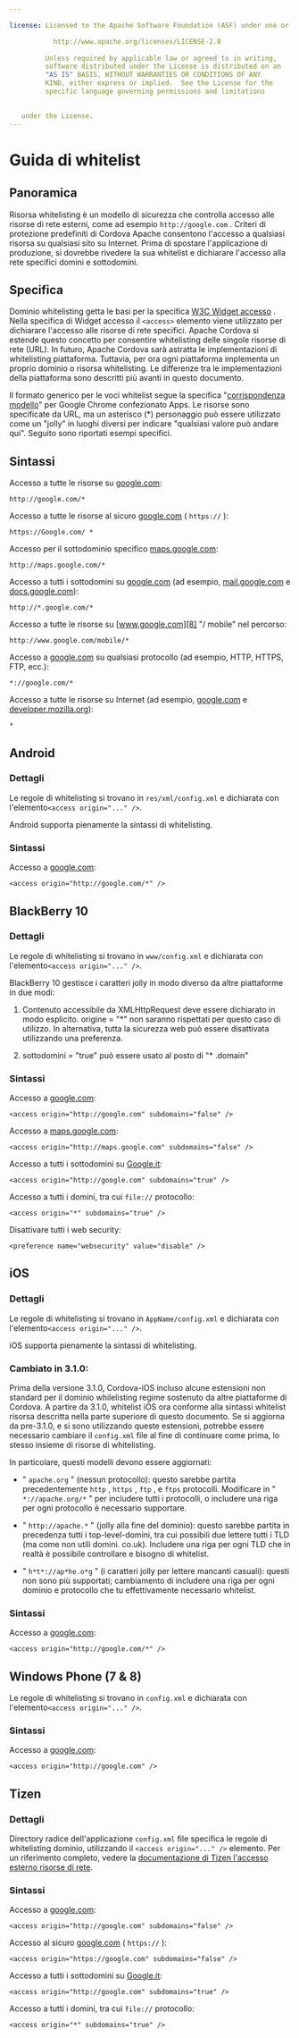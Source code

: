 ```yaml
---

license: Licensed to the Apache Software Foundation (ASF) under one or more contributor license agreements. See the NOTICE file distributed with this work for additional information regarding copyright ownership. The ASF licenses this file to you under the Apache License, Version 2.0 (the "License"); you may not use this file except in compliance with the License. You may obtain a copy of the License at

           http://www.apache.org/licenses/LICENSE-2.0
    
         Unless required by applicable law or agreed to in writing,
         software distributed under the License is distributed on an
         "AS IS" BASIS, WITHOUT WARRANTIES OR CONDITIONS OF ANY
         KIND, either express or implied.  See the License for the
         specific language governing permissions and limitations
    

   under the License.
---
```


# Guida di whitelist

## Panoramica

Risorsa whitelisting è un modello di sicurezza che controlla accesso alle risorse di rete esterni, come ad esempio `http://google.com` . Criteri di protezione predefiniti di Cordova Apache consentono l'accesso a qualsiasi risorsa su qualsiasi sito su Internet. Prima di spostare l'applicazione di produzione, si dovrebbe rivedere la sua whitelist e dichiarare l'accesso alla rete specifici domini e sottodomini.

## Specifica

Dominio whitelisting getta le basi per la specifica [W3C Widget accesso][1] . Nella specifica di Widget accesso il `<access>` elemento viene utilizzato per dichiarare l'accesso alle risorse di rete specifici. Apache Cordova si estende questo concetto per consentire whitelisting delle singole risorse di rete (URL). In futuro, Apache Cordova sarà astratta le implementazioni di whitelisting piattaforma. Tuttavia, per ora ogni piattaforma implementa un proprio dominio o risorsa whitelisting. Le differenze tra le implementazioni della piattaforma sono descritti più avanti in questo documento.

 [1]: http://www.w3.org/TR/widgets-access/

Il formato generico per le voci whitelist segue la specifica "[corrispondenza modello][2]" per Google Chrome confezionato Apps. Le risorse sono specificate da URL, ma un asterisco (*) personaggio può essere utilizzato come un "jolly" in luoghi diversi per indicare "qualsiasi valore può andare qui". Seguito sono riportati esempi specifici.

 [2]: http://developer.chrome.com/apps/match_patterns.html

## Sintassi

Accesso a tutte le risorse su [google.com][3]:

 [3]: http://google.com

    http://google.com/*
    

Accesso a tutte le risorse al sicuro [google.com][4] ( `https://` ):

 [4]: https://google.com

    https://Google.com/ *
    

Accesso per il sottodominio specifico [maps.google.com][5]:

 [5]: http://maps.google.com

    http://maps.google.com/*
    

Accesso a tutti i sottodomini su [google.com][3] (ad esempio, [mail.google.com][6] e [docs.google.com][7]):

 [6]: http://mail.google.com
 [7]: http://docs.google.com

    http://*.google.com/*
    

Accesso a tutte le risorse su [www.google.com][8] "/ mobile" nel percorso:

 [8]: http://www.google.com

    http://www.google.com/mobile/*
    

Accesso a [google.com][3] su qualsiasi protocollo (ad esempio, HTTP, HTTPS, FTP, ecc.):

    *://google.com/*
    

Accesso a tutte le risorse su Internet (ad esempio, [google.com][3] e [developer.mozilla.org][9]):

 [9]: http://developer.mozilla.org

    *
    

## Android

### Dettagli

Le regole di whitelisting si trovano in `res/xml/config.xml` e dichiarata con l'elemento`<access origin="..." />`.

Android supporta pienamente la sintassi di whitelisting.

### Sintassi

Accesso a [google.com][3]:

    <access origin="http://google.com/*" />
    

## BlackBerry 10

### Dettagli

Le regole di whitelisting si trovano in `www/config.xml` e dichiarata con l'elemento`<access origin="..." />`.

BlackBerry 10 gestisce i caratteri jolly in modo diverso da altre piattaforme in due modi:

1) Contenuto accessibile da XMLHttpRequest deve essere dichiarato in modo esplicito. origine = "*" non saranno rispettati per questo caso di utilizzo. In alternativa, tutta la sicurezza web può essere disattivata utilizzando una preferenza.

2) sottodomini = "true" può essere usato al posto di "* .domain"

### Sintassi

Accesso a [google.com][3]:

    <access origin="http://google.com" subdomains="false" />
    

Accesso a [maps.google.com][5]:

    <access origin="http://maps.google.com" subdomains="false" />
    

Accesso a tutti i sottodomini su [Google.it][3]:

    <access origin="http://google.com" subdomains="true" />
    

Accesso a tutti i domini, tra cui `file://` protocollo:

    <access origin="*" subdomains="true" />
    

Disattivare tutti i web security:

    <preference name="websecurity" value="disable" />
    

## iOS

### Dettagli

Le regole di whitelisting si trovano in `AppName/config.xml` e dichiarata con l'elemento`<access origin="..." />`.

iOS supporta pienamente la sintassi di whitelisting.

### Cambiato in 3.1.0:

Prima della versione 3.1.0, Cordova-iOS incluso alcune estensioni non standard per il dominio whilelisting regime sostenuto da altre piattaforme di Cordova. A partire da 3.1.0, whitelist iOS ora conforme alla sintassi whitelist risorsa descritta nella parte superiore di questo documento. Se si aggiorna da pre-3.1.0, e si sono utilizzando queste estensioni, potrebbe essere necessario cambiare il `config.xml` file al fine di continuare come prima, lo stesso insieme di risorse di whitelisting.

In particolare, questi modelli devono essere aggiornati:

*   " `apache.org` " (nessun protocollo): questo sarebbe partita precedentemente `http` , `https` , `ftp` , e `ftps` protocolli. Modificare in " `*://apache.org/*` " per includere tutti i protocolli, o includere una riga per ogni protocollo è necessario supportare.

*   " `http://apache.*` " (jolly alla fine del dominio): questo sarebbe partita in precedenza tutti i top-level-domini, tra cui possibili due lettere tutti i TLD (ma come non utili domini. co.uk). Includere una riga per ogni TLD che in realtà è possibile controllare e bisogno di whitelist.

*   " `h*t*://ap*he.o*g` " (i caratteri jolly per lettere mancanti casuali): questi non sono più supportati; cambiamento di includere una riga per ogni dominio e protocollo che tu effettivamente necessario whitelist.

### Sintassi

Accesso a [google.com][3]:

    <access origin="http://google.com/*" />
    

## Windows Phone (7 & 8)

Le regole di whitelisting si trovano in `config.xml` e dichiarata con l'elemento`<access origin="..." />`.

### Sintassi

Accesso a [google.com][3]:

    <access origin="http://google.com" />
    

## Tizen

### Dettagli

Directory radice dell'applicazione `config.xml` file specifica le regole di whitelisting dominio, utilizzando il `<access origin="..." />` elemento. Per un riferimento completo, vedere la [documentazione di Tizen l'accesso esterno risorse di rete][10].

 [10]: https://developer.tizen.org/help/topic/org.tizen.help.gs/Creating%20a%20Project.html?path=0_1_1_4#8814682_CreatingaProject-AccessingExternalNetworkResources

### Sintassi

Accesso a [google.com][3]:

    <access origin="http://google.com" subdomains="false" />
    

Accesso al sicuro [google.com][4] ( `https://` ):

    <access origin="https://google.com" subdomains="false" />
    

Accesso a tutti i sottodomini su [Google.it][3]:

    <access origin="http://google.com" subdomains="true" />
    

Accesso a tutti i domini, tra cui `file://` protocollo:

    <access origin="*" subdomains="true" />
